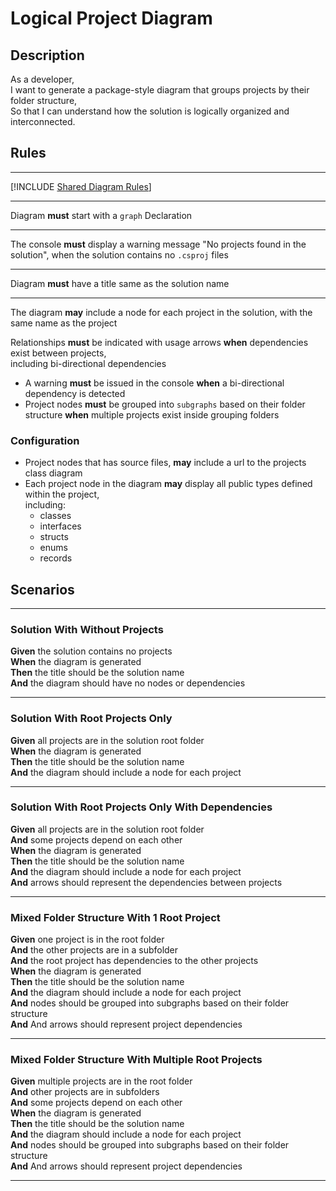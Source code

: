 # Logical Project Diagram

## Description

As a developer,  
I want to generate a package-style diagram that groups projects by their folder structure,  
So that I can understand how the solution is logically organized and interconnected.

## Rules

---

[!INCLUDE [Shared Diagram Rules](../Shared/DiagramRules.md)]

---
 
Diagram **must** start with a `graph` Declaration

---

The console **must** display a warning message "No projects found in the solution", when the solution contains no `.csproj` files

---

Diagram **must** have a title same as the solution name

---

The diagram **may** include a node for each project in the solution, with the same name as the project


Relationships **must** be indicated with usage arrows **when** dependencies exist between projects,  
  including bi-directional dependencies
- A warning **must** be issued in the console **when** a bi-directional dependency is detected
- Project nodes **must** be grouped into `subgraphs` based on their folder structure **when** multiple projects exist inside grouping folders

### Configuration

- Project nodes that has source files, **may** include a url to the projects class diagram
- Each project node in the diagram **may** display all public types defined within the project,  
  including:
	- classes
	- interfaces
	- structs
	- enums
	- records

## Scenarios

---

### Solution With Without Projects

**Given** the solution contains no projects  
**When** the diagram is generated  
**Then** the title should be the solution name  
**And** the diagram should have no nodes or dependencies

---

### Solution With Root Projects Only

**Given** all projects are in the solution root folder  
**When** the diagram is generated  
**Then** the title should be the solution name  
**And** the diagram should include a node for each project

---

### Solution With Root Projects Only With Dependencies

**Given** all projects are in the solution root folder  
**And** some projects depend on each other  
**When** the diagram is generated  
**Then** the title should be the solution name  
**And** the diagram should include a node for each project  
**And** arrows should represent the dependencies between projects  

---

### Mixed Folder Structure With 1 Root Project

**Given** one project is in the root folder  
**And** the other projects are in a subfolder  
**And** the root project has dependencies to the other projects  
**When** the diagram is generated  
**Then** the title should be the solution name  
**And** the diagram should include a node for each project  
**And** nodes should be grouped into subgraphs based on their folder structure  
**And** And arrows should represent project dependencies

---

### Mixed Folder Structure With Multiple Root Projects

**Given** multiple projects are in the root folder  
**And** other projects are in subfolders  
**And** some projects depend on each other  
**When** the diagram is generated  
**Then** the title should be the solution name  
**And** the diagram should include a node for each project  
**And** nodes should be grouped into subgraphs based on their folder structure  
**And** And arrows should represent project dependencies

---
